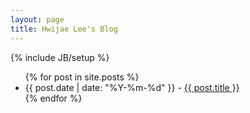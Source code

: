 ```yaml
---
layout: page
title: Hwijae Lee's Blog
---
```

{% include JB/setup %}

<ul class="posts">
  {% for post in site.posts %}
    <li><span>{{ post.date | date: "%Y-%m-%d" }}</span> - <a href="{{ BASE_PATH }}{{ post.url }}">{{ post.title }}</a></li>
  {% endfor %}
</ul>


